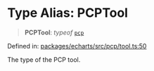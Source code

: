 # Type Alias: PCPTool

> **PCPTool**: *typeof* [`pcp`](../variables/pcp.md)

Defined in: [packages/echarts/src/pcp/tool.ts:50](https://github.com/GeoDaCenter/openassistant/blob/994a31d776db171047aa7cd650eb798b5317f644/packages/echarts/src/pcp/tool.ts#L50)

The type of the PCP tool.
